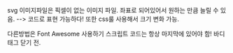 svg 이미지파일은 픽셀이 없는 이미지 파일.
좌표로 되어있어서 원하는 만큼 늘릴 수 있음. --> 코드로 표현 가능하다!
또한 css룰 사용해서 크기 변화 가능.

다른방법은 Font Awesome 사용하기
스크립트 코드는 항상 마지막에 있어야 함! 바디태그 닫기 전.
